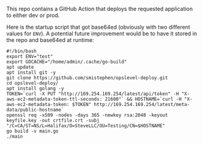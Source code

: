 This repo contains a GitHub Action that deploys the requested application to either dev or prod.

Here is the startup script that got base64ed (obviously with two different values for `ENV`). A potential future improvement would be to have it stored in the repo and base64ed at runtime:
```
#!/bin/bash
export ENV="test"
export GOCACHE="/home/admin/.cache/go-build"
apt update
apt install git -y
git clone https://github.com/smistephen/opslevel-deploy.git
cd opslevel-deploy/
apt install golang -y
TOKEN=`curl -X PUT "http://169.254.169.254/latest/api/token" -H "X-aws-ec2-metadata-token-ttl-seconds: 21600"` && HOSTNAME=`curl -H "X-aws-ec2-metadata-token: $TOKEN" http://169.254.169.254/latest/meta-data/public-hostname`
openssl req -x509 -nodes -days 365 -newkey rsa:2048 -keyout keyfile.key -out crtfile.crt -subj "/C=CA/ST=NS/L=Halifax/O=SteveLLC/OU=Testing/CN=$HOSTNAME"
go build -v main.go
./main
```

